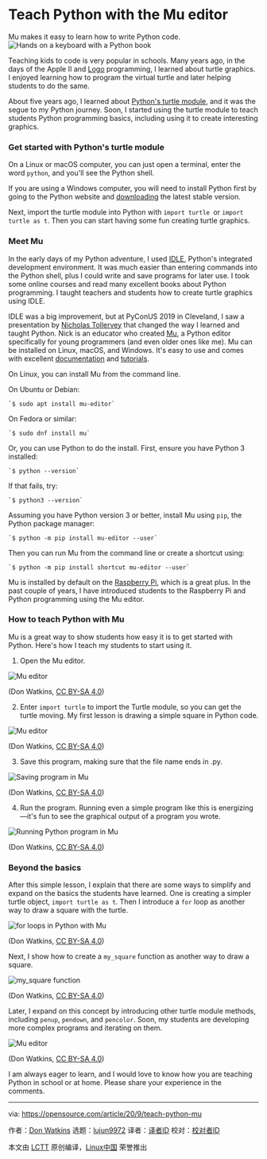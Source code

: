 [#]: collector: (lujun9972)
[#]: translator: ( )
[#]: reviewer: ( )
[#]: publisher: ( )
[#]: url: ( )
[#]: subject: (Teach Python with the Mu editor)
[#]: via: (https://opensource.com/article/20/9/teach-python-mu)
[#]: author: (Don Watkins https://opensource.com/users/don-watkins)

Teach Python with the Mu editor
======
Mu makes it easy to learn how to write Python code.
![Hands on a keyboard with a Python book ][1]

Teaching kids to code is very popular in schools. Many years ago, in the days of the Apple II and [Logo][2] programming, I learned about turtle graphics. I enjoyed learning how to program the virtual turtle and later helping students to do the same.

About five years ago, I learned about [Python's turtle module][3], and it was the segue to my Python journey. Soon, I started using the turtle module to teach students Python programming basics, including using it to create interesting graphics.

### Get started with Python's turtle module

On a Linux or macOS computer, you can just open a terminal, enter the word `python`, and you'll see the Python shell.

If you are using a Windows computer, you will need to install Python first by going to the Python website and [downloading][4] the latest stable version.

Next, import the turtle module into Python with `import turtle `or `import turtle as t`. Then you can start having some fun creating turtle graphics.

### Meet Mu

In the early days of my Python adventure, I used [IDLE][5], Python's integrated development environment. It was much easier than entering commands into the Python shell, plus I could write and save programs for later use. I took some online courses and read many excellent books about Python programming. I taught teachers and students how to create turtle graphics using IDLE.

IDLE was a big improvement, but at PyConUS 2019 in Cleveland, I saw a presentation by [Nicholas Tollervey][6] that changed the way I learned and taught Python. Nick is an educator who created [Mu][7], a Python editor specifically for young programmers (and even older ones like me). Mu can be installed on Linux, macOS, and Windows. It's easy to use and comes with excellent [documentation][8] and [tutorials][9].

On Linux, you can install Mu from the command line.

On Ubuntu or Debian:


```
`$ sudo apt install mu-editor`
```

On Fedora or similar:


```
`$ sudo dnf install mu`
```

Or, you can use Python to do the install. First, ensure you have Python 3 installed:


```
`$ python --version`
```

If that fails, try:


```
`$ python3 --version`
```

Assuming you have Python version 3 or better, install Mu using `pip`, the Python package manager:


```
`$ python -m pip install mu-editor --user`
```

Then you can run Mu from the command line or create a shortcut using:


```
`$ python -m pip install shortcut mu-editor --user`
```

Mu is installed by default on the [Raspberry Pi][10], which is a great plus. In the past couple of years, I have introduced students to the Raspberry Pi and Python programming using the Mu editor.

### How to teach Python with Mu

Mu is a great way to show students how easy it is to get started with Python. Here's how I teach my students to start using it.

  1. Open the Mu editor.

![Mu editor][11]

(Don Watkins, [CC BY-SA 4.0][12])

  2. Enter `import turtle` to import the Turtle module, so you can get the turtle moving. My first lesson is drawing a simple square in Python code.

![Mu editor][13]

(Don Watkins, [CC BY-SA 4.0][12])

  3. Save this program, making sure that the file name ends in .py.

![Saving program in Mu][14]

(Don Watkins, [CC BY-SA 4.0][12])

  4. Run the program. Running even a simple program like this is energizing—it's fun to see the graphical output of a program you wrote.

![Running Python program in Mu][15]

(Don Watkins, [CC BY-SA 4.0][12])




### Beyond the basics

After this simple lesson, I explain that there are some ways to simplify and expand on the basics the students have learned. One is creating a simpler turtle object, `import turtle as t`. Then I introduce a `for` loop as another way to draw a square with the turtle.

![for loops in Python with Mu][16]

(Don Watkins, [CC BY-SA 4.0][12])

Next, I show how to create a `my_square` function as another way to draw a square.

![my_square function][17]

(Don Watkins, [CC BY-SA 4.0][12])

Later, I expand on this concept by introducing other turtle module methods, including `penup`, `pendown`, and `pencolor`. Soon, my students are developing more complex programs and iterating on them.

![Mu editor][18]

(Don Watkins, [CC BY-SA 4.0][12])

I am always eager to learn, and I would love to know how you are teaching Python in school or at home. Please share your experience in the comments.

--------------------------------------------------------------------------------

via: https://opensource.com/article/20/9/teach-python-mu

作者：[Don Watkins][a]
选题：[lujun9972][b]
译者：[译者ID](https://github.com/译者ID)
校对：[校对者ID](https://github.com/校对者ID)

本文由 [LCTT](https://github.com/LCTT/TranslateProject) 原创编译，[Linux中国](https://linux.cn/) 荣誉推出

[a]: https://opensource.com/users/don-watkins
[b]: https://github.com/lujun9972
[1]: https://opensource.com/sites/default/files/styles/image-full-size/public/lead-images/python-programming-code-keyboard.png?itok=fxiSpmnd (Hands on a keyboard with a Python book )
[2]: https://en.wikipedia.org/wiki/Logo_(programming_language)
[3]: https://docs.python.org/3/library/turtle.html
[4]: https://www.python.org/downloads/windows/
[5]: https://docs.python.org/3/library/idle.html
[6]: https://ntoll.org/
[7]: https://codewith.mu/en/download
[8]: https://codewith.mu/en/howto/
[9]: https://codewith.mu/en/tutorials/
[10]: https://www.raspberrypi.org/blog/mu-python-ide/
[11]: https://opensource.com/sites/default/files/uploads/mu-1_open.png (Mu editor)
[12]: https://creativecommons.org/licenses/by-sa/4.0/
[13]: https://opensource.com/sites/default/files/uploads/mu-2_square.png (Mu editor)
[14]: https://opensource.com/sites/default/files/uploads/mu-3_save.png (Saving program in Mu)
[15]: https://opensource.com/sites/default/files/uploads/mu-4_run.png (Running Python program in Mu)
[16]: https://opensource.com/sites/default/files/uploads/mu-5_for-loop.png (for loops in Python with Mu)
[17]: https://opensource.com/sites/default/files/uploads/mu-6_my_square.png (my_square function)
[18]: https://opensource.com/sites/default/files/uploads/mu-7_beyond-basics.png (Mu editor)
